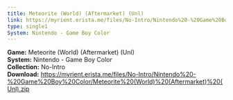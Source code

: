 ```yaml
---
title: Meteorite (World) (Aftermarket) (Unl)
link: https://myrient.erista.me/files/No-Intro/Nintendo%20-%20Game%20Boy%20Color/Meteorite%20(World)%20(Aftermarket)%20(Unl).zip
type: single1
System: Nintendo - Game Boy Color
---
```

<b>Game:</b> Meteorite (World) (Aftermarket) (Unl)<br>
<b>System:</b> Nintendo - Game Boy Color<br>
<b>Collection:</b> No-Intro<br>
<b>Download:</b> https://myrient.erista.me/files/No-Intro/Nintendo%20-%20Game%20Boy%20Color/Meteorite%20(World)%20(Aftermarket)%20(Unl).zip